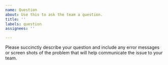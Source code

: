 ```yaml
---
name: Question
about: Use this to ask the team a question.
title: ''
labels: question
assignees: ''

---
```


Please succinctly describe your question and include any error messages or screen shots of the problem that will help communicate the issue to your team.
